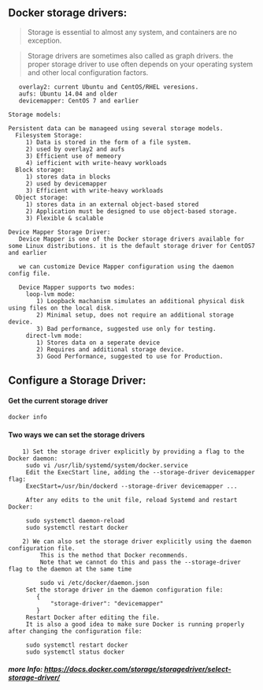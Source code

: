 ## Docker storage drivers:

> Storage is essential to almost any system, and containers are no exception.

> Storage drivers are sometimes also called as graph drivers. the proper storage driver to use often depends on your operating system and other local configuration factors. 

```
   overlay2: current Ubuntu and CentOS/RHEL veresions. 
   aufs: Ubuntu 14.04 and older
   devicemapper: CentOS 7 and earlier
```
```
Storage models: 

Persistent data can be manageed using several storage models. 
  Filesystem Storage:
     1) Data is stored in the form of a file system.
     2) used by overlay2 and aufs
     3) Efficient use of memeory
     4) iefficient with write-heavy workloads
  Block storage:
     1) stores data in blocks
     2) used by devicemapper
     3) Efficient with write-heavy workloads
  Object storage:
     1) stores data in an external object-based stored
     2) Application must be designed to use object-based storage.
     3) Flexible & scalable
```
```
Device Mapper Storage Driver:
   Device Mapper is one of the Docker storage drivers available for some Linux distributions. it is the default storage driver for CentOS7 and earlier

   we can customize Device Mapper configuration using the daemon config file. 

   Device Mapper supports two modes:
     loop-lvm mode:
        1) Loopback machanism simulates an additional physical disk using files on the local disk.
        2) Minimal setup, does not require an additional storage device.
        3) Bad performance, suggested use only for testing.
     direct-lvm mode: 
        1) Stores data on a seperate device
        2) Requires and additional storage device.
        3) Good Performance, suggested to use for Production.
```

## Configure a Storage Driver:

#### Get the current storage driver

`docker info`

#### Two ways we can set the storage drivers
```
    1) Set the storage driver explicitly by providing a flag to the Docker daemon:
	 sudo vi /usr/lib/systemd/system/docker.service
	 Edit the ExecStart line, adding the --storage-driver devicemapper flag:
	 ExecStart=/usr/bin/dockerd --storage-driver devicemapper ...

	 After any edits to the unit file, reload Systemd and restart Docker:

	 sudo systemctl daemon-reload
	 sudo systemctl restart docker
```
```
    2) We can also set the storage driver explicitly using the daemon configuration file. 
         This is the method that Docker recommends. 
         Note that we cannot do this and pass the --storage-driver flag to the daemon at the same time

         sudo vi /etc/docker/daemon.json
	 Set the storage driver in the daemon configuration file:
		{
			"storage-driver": "devicemapper"
		}
	 Restart Docker after editing the file. 
	 It is also a good idea to make sure Docker is running properly after changing the configuration file:

	 sudo systemctl restart docker
	 sudo systemctl status docker
```
##### more Info: https://docs.docker.com/storage/storagedriver/select-storage-driver/
